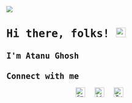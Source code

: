 <samp>
 
![](https://komarev.com/ghpvc/?username=atanughosh01)
# Hi there, folks! <img src="https://raw.githubusercontent.com/MartinHeinz/MartinHeinz/master/wave.gif" height="25px">
## I'm Atanu Ghosh
## Connect with me
<div align="center">
    <a href="mailto:atanughosh.jubcse23@gmail.com" target=_blank><img alt="Gmail" height="25" src="https://img.shields.io/badge/Gmail-D14836?style=for-the-badge&logo=gmail&logoColor=white" /></a>&nbsp;&nbsp;
    <a href="https://www.linkedin.com/in/atanughosh01/" target=_blank><img height="25" src="https://img.shields.io/badge/LinkedIn-0077B5?style=for-the-badge&logo=linkedin&logoColor=white" alt="LinkedIn"></a>&nbsp;&nbsp;  
    <a href="https://www.twitter.com/ghoshatanu01/" target=_blank><img height="25" src="https://img.shields.io/badge/Twitter-1DA1F2?style=for-the-badge&logo=twitter&logoColor=white" alt="Twitter"></a>&nbsp;&nbsp;
</div>

</samp>


<!-- ### My GitHub Stats :octocat:

<p align="center">
  <img width="50%" src="https://github-readme-stats.vercel.app/api?username=atanughosh01&show_icons=true&line_height=20&theme=tokyonight" />
</p> -->


<!-- 
**atanughosh01/atanughosh01** is a ✨ _special_ ✨ repository because its `README.md` (this file) appears on your GitHub profile.

Here are some ideas to get you started:

- 🔭 I’m currently working on ...
- 🌱 I’m currently learning ...
- 👯 I’m looking to collaborate on ...
- 🤔 I’m looking for help with ...
- 💬 Ask me about ...
- 📫 How to reach me: ...
- 😄 Pronouns: ...
- ⚡ Fun fact: ...
 -->
